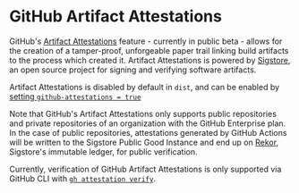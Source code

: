 # GitHub Artifact Attestations

GitHub's [Artifact Attestations] feature - currently in public beta - allows for the creation of a tamper-proof, unforgeable paper trail linking build artifacts to the process which created it. Artifact Attestations is powered by [Sigstore], an open source project for signing and verifying software artifacts.

Artifact Attestations is disabled by default in `dist`, and can be enabled by [setting `github-attestations = true`](../../reference/config.md#github-attestations)

Note that GitHub's Artifact Attestations only supports public repositories and private repositories of an organization with the GitHub Enterprise plan. In the case of public repositories, attestations generated by GitHub Actions will be written to the Sigstore Public Good Instance and end up on [Rekor], Sigstore's immutable ledger, for public verification.

Currently, verification of GitHub Artifact Attestations is only supported via GitHub CLI with [`gh attestation verify`].

[Artifact Attestations]: https://github.blog/2024-05-02-introducing-artifact-attestations-now-in-public-beta/
[Sigstore]: https://www.sigstore.dev/
[Rekor]: https://docs.sigstore.dev/logging/overview/
[`gh attestation verify`]: https://cli.github.com/manual/gh_attestation_verify
